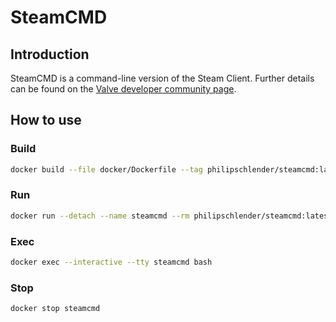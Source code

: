 # SteamCMD

## Introduction

SteamCMD is a command-line version of the Steam Client. Further details can be found on the [Valve developer community page](https://developer.valvesoftware.com/wiki/SteamCMD).

## How to use

### Build

```bash
docker build --file docker/Dockerfile --tag philipschlender/steamcmd:latest .
```

### Run

```bash
docker run --detach --name steamcmd --rm philipschlender/steamcmd:latest
```

### Exec

```bash
docker exec --interactive --tty steamcmd bash
```

### Stop

```bash
docker stop steamcmd
```
